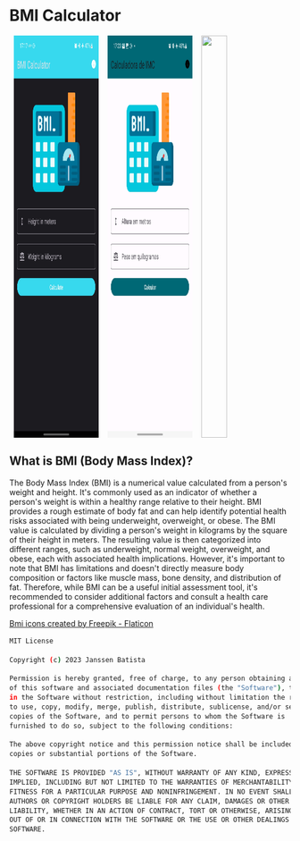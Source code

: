 # BMI Calculator

<div style="display: flex; justify-content: space-around">
    <img src="screenshots/dark.jpg" style="width: 30%; height: 720px" />
    <img src="screenshots/light.jpg" style="width: 30%; height: 720px" />
	<img src="screenshots/bmi_calculator.gif" style="width: 30%; height: 720px" />
</div>


## What is BMI (Body Mass Index)?

The Body Mass Index (BMI) is a numerical value calculated from a person's weight and height. It's commonly used as an indicator of whether a person's weight is within a healthy range relative to their height. BMI provides a rough estimate of body fat and can help identify potential health risks associated with being underweight, overweight, or obese. The BMI value is calculated by dividing a person's weight in kilograms by the square of their height in meters. The resulting value is then categorized into different ranges, such as underweight, normal weight, overweight, and obese, each with associated health implications. However, it's important to note that BMI has limitations and doesn't directly measure body composition or factors like muscle mass, bone density, and distribution of fat. Therefore, while BMI can be a useful initial assessment tool, it's recommended to consider additional factors and consult a health care professional for a comprehensive evaluation of an individual's health.

<a href="https://www.flaticon.com/free-icons/bmi" title="bmi icons">Bmi icons created by Freepik - Flaticon</a>

```bash
MIT License

Copyright (c) 2023 Janssen Batista

Permission is hereby granted, free of charge, to any person obtaining a copy
of this software and associated documentation files (the "Software"), to deal
in the Software without restriction, including without limitation the rights
to use, copy, modify, merge, publish, distribute, sublicense, and/or sell
copies of the Software, and to permit persons to whom the Software is
furnished to do so, subject to the following conditions:

The above copyright notice and this permission notice shall be included in all
copies or substantial portions of the Software.

THE SOFTWARE IS PROVIDED "AS IS", WITHOUT WARRANTY OF ANY KIND, EXPRESS OR
IMPLIED, INCLUDING BUT NOT LIMITED TO THE WARRANTIES OF MERCHANTABILITY,
FITNESS FOR A PARTICULAR PURPOSE AND NONINFRINGEMENT. IN NO EVENT SHALL THE
AUTHORS OR COPYRIGHT HOLDERS BE LIABLE FOR ANY CLAIM, DAMAGES OR OTHER
LIABILITY, WHETHER IN AN ACTION OF CONTRACT, TORT OR OTHERWISE, ARISING FROM,
OUT OF OR IN CONNECTION WITH THE SOFTWARE OR THE USE OR OTHER DEALINGS IN THE
SOFTWARE.
```



